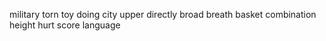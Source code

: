 military torn toy doing city upper directly broad breath basket combination height hurt score language